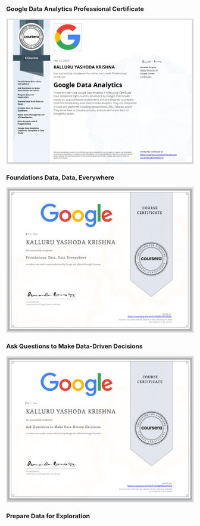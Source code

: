 ### Google Data Analytics Professional Certificate
<img src="Google data Analytics.png" alt="">

### Foundations Data, Data, Everywhere


<img src="Foundations.png" alt="">

### Ask Questions to Make Data-Driven Decisions

<img src="Ask.png" alt="">


### Prepare Data for Exploration

<img src="full.png" alt="">
<img src="full.png" alt="">
